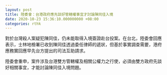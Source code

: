 ```yaml
---
layout: post
title: 陸委會：台港政府應先談好管轄權事宜才討論陳同佳入境
date: 2020-10-23 15:36:10.000000000 +08:00
categories: rthk
---
```


對於台灣殺人案疑犯陳同佳，仍未能取得入境簽證赴台投案。在台北，陸委會回應表示，士林地檢署已收到陳同佳透過委任律師的遞狀，但基於事實調查需要，港府應務實回應早先台方提出的司法互助請求。

陸委會重申，案件涉及台港雙方管轄權及相關公權力之行使，必須由雙方政府先談好相關事宜，才能討論陳同佳入境問題。

